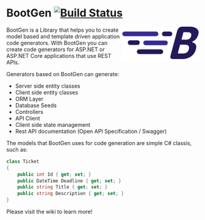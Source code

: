# BootGen [![Build Status](https://github.com/BootGen/BootGen/workflows/Test/badge.svg?branch=master)](https://github.com/BootGen/BootGen/actions)
<img align="right" width="200px" height="85px" src="img/BootGenLogo.png">
BootGen is a Library that helps you to create model based and template driven application code generators. With BootGen you can create code generators for ASP.NET or ASP.NET Core applications that use REST APIs.

Generators based on BootGen can generate:
* Server side entity classes
* Client side entity classes
* ORM Layer
* Database Seeds
* Controllers
* API Client
* Client side state management
* Rest API documentation (Open API Specification / Swagger)

The models that BootGen uses for code generation are simple C# classis, such as:

```csharp
class Ticket
{
    public int Id { get; set; }
    public DateTime Deadline { get; set; }
    public string Title { get; set; }
    public string Description { get; set; }
}
```
Please visit the wiki to learn more!
